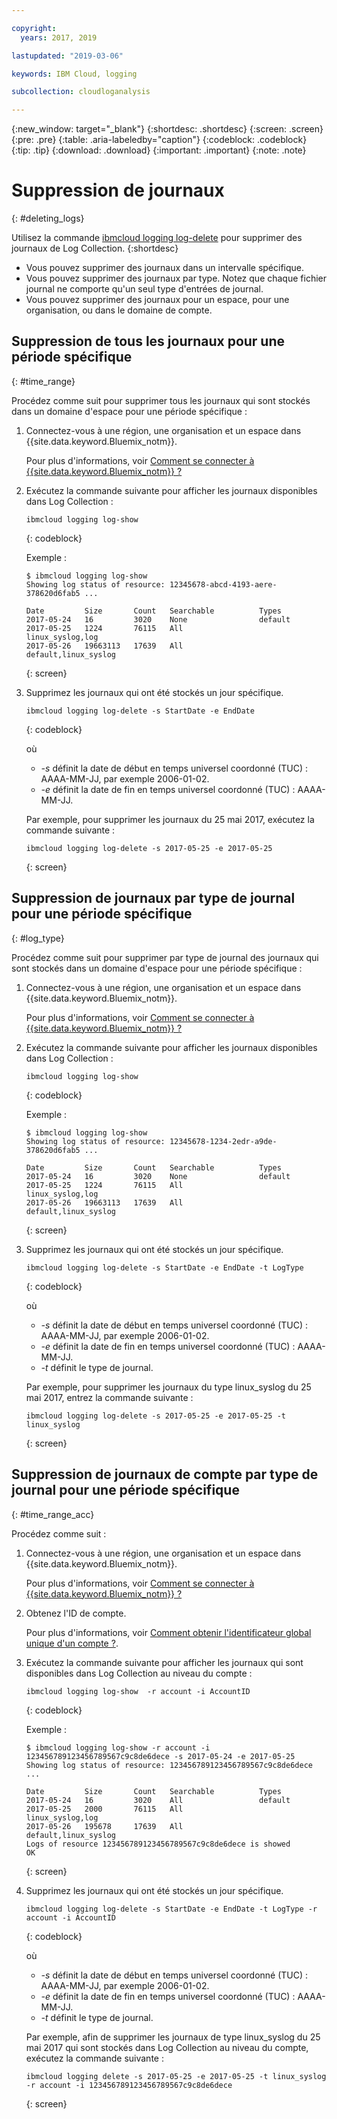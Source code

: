 ```yaml
---

copyright:
  years: 2017, 2019

lastupdated: "2019-03-06"

keywords: IBM Cloud, logging

subcollection: cloudloganalysis

---
```


{:new_window: target="_blank"}
{:shortdesc: .shortdesc}
{:screen: .screen}
{:pre: .pre}
{:table: .aria-labeledby="caption"}
{:codeblock: .codeblock}
{:tip: .tip}
{:download: .download}
{:important: .important}
{:note: .note}

# Suppression de journaux
{: #deleting_logs}

Utilisez la commande [ibmcloud logging log-delete](/docs/services/CloudLogAnalysis/reference?topic=cloudloganalysis-log_analysis_cli#delete) pour supprimer des journaux de Log Collection. 
{:shortdesc}

* Vous pouvez supprimer des journaux dans un intervalle spécifique.
* Vous pouvez supprimer des journaux par type. Notez que chaque fichier journal ne comporte qu'un seul type d'entrées de journal.
* Vous pouvez supprimer des journaux pour un espace, pour une organisation, ou dans le domaine de compte.


## Suppression de tous les journaux pour une période spécifique
{: #time_range}

Procédez comme suit pour supprimer tous les journaux qui sont stockés dans un domaine d'espace pour une période spécifique :

1. Connectez-vous à une région, une organisation et un espace dans {{site.data.keyword.Bluemix_notm}}. 

    Pour plus d'informations, voir [Comment se connecter à {{site.data.keyword.Bluemix_notm}} ?](/docs/services/CloudLogAnalysis/qa?topic=cloudloganalysis-cli_qa#login)
    
2. Exécutez la commande suivante pour afficher les journaux disponibles dans Log Collection :

    ```
    ibmcloud logging log-show
    ```
    {: codeblock}
    
    Exemple :
    
    ```
    $ ibmcloud logging log-show
    Showing log status of resource: 12345678-abcd-4193-aere-378620d6fab5 ...

    Date         Size       Count   Searchable          Types   
	2017-05-24   16         3020    None                default
	2017-05-25   1224       76115   All                 linux_syslog,log
    2017-05-26   19663113   17639   All                 default,linux_syslog  
    ```
    {: screen}
	
3. Supprimez les journaux qui ont été stockés un jour spécifique.

    ```
	ibmcloud logging log-delete -s StartDate -e EndDate
	```
	{: codeblock}
	
	où
	
	* *-s* définit la date de début en temps universel coordonné (TUC) : AAAA-MM-JJ, par exemple 2006-01-02.
    * *-e* définit la date de fin en temps universel coordonné (TUC) : AAAA-MM-JJ.
    	
	Par exemple, pour supprimer les journaux du 25 mai 2017, exécutez la commande suivante :
	
	```
	ibmcloud logging log-delete -s 2017-05-25 -e 2017-05-25
	```
	{: screen}

	
## Suppression de journaux par type de journal pour une période spécifique 
{: #log_type}

Procédez comme suit pour supprimer par type de journal des journaux qui sont stockés dans un domaine d'espace pour une période spécifique :

1. Connectez-vous à une région, une organisation et un espace dans {{site.data.keyword.Bluemix_notm}}. 

    Pour plus d'informations, voir [Comment se connecter à {{site.data.keyword.Bluemix_notm}} ?](/docs/services/CloudLogAnalysis/qa?topic=cloudloganalysis-cli_qa#login)
    
2. Exécutez la commande suivante pour afficher les journaux disponibles dans Log Collection :

    ```
    ibmcloud logging log-show
    ```
    {: codeblock}
    
    Exemple :
    
    ```
    $ ibmcloud logging log-show
    Showing log status of resource: 12345678-1234-2edr-a9de-378620d6fab5 ...

    Date         Size       Count   Searchable          Types   
	2017-05-24   16         3020    None                default
	2017-05-25   1224       76115   All                 linux_syslog,log
    2017-05-26   19663113   17639   All                 default,linux_syslog  
    ```
    {: screen}
	
3. Supprimez les journaux qui ont été stockés un jour spécifique.

    ```
	ibmcloud logging log-delete -s StartDate -e EndDate -t LogType
	```
	{: codeblock}
	
	où
	
	* *-s* définit la date de début en temps universel coordonné (TUC) : AAAA-MM-JJ, par exemple 2006-01-02.
    * *-e* définit la date de fin en temps universel coordonné (TUC) : AAAA-MM-JJ.
	* *-t* définit le type de journal.
    	
	Par exemple, pour supprimer les journaux du type linux_syslog du 25 mai 2017, entrez la commande suivante :
	
	```
	ibmcloud logging log-delete -s 2017-05-25 -e 2017-05-25 -t linux_syslog
	```
	{: screen}

		
	
## Suppression de journaux de compte par type de journal pour une période spécifique 
{: #time_range_acc}

Procédez comme suit :

1. Connectez-vous à une région, une organisation et un espace dans {{site.data.keyword.Bluemix_notm}}. 

    Pour plus d'informations, voir [Comment se connecter à {{site.data.keyword.Bluemix_notm}} ?](/docs/services/CloudLogAnalysis/qa?topic=cloudloganalysis-cli_qa#login)
	
2. Obtenez l'ID de compte.

    Pour plus d'informations, voir [Comment obtenir l'identificateur global unique d'un compte ?](/docs/services/CloudLogAnalysis/qa?topic=cloudloganalysis-cli_qa#account_guid).
    
3. Exécutez la commande suivante pour afficher les journaux qui sont disponibles dans Log Collection au niveau du compte :

    ```
    ibmcloud logging log-show  -r account -i AccountID
    ```
    {: codeblock}
    
    Exemple :
    
    ```
    $ ibmcloud logging log-show -r account -i 123456789123456789567c9c8de6dece -s 2017-05-24 -e 2017-05-25
	Showing log status of resource: 123456789123456789567c9c8de6dece ...

    Date         Size       Count   Searchable          Types   
	2017-05-24   16         3020    All                 default
	2017-05-25   2000       76115   All                 linux_syslog,log
    2017-05-26   195678     17639   All                 default,linux_syslog    
    Logs of resource 123456789123456789567c9c8de6dece is showed
    OK
    ```
    {: screen}
	
4. Supprimez les journaux qui ont été stockés un jour spécifique.

    ```
	ibmcloud logging log-delete -s StartDate -e EndDate -t LogType -r account -i AccountID
	```
	{: codeblock}
	
	où
	
	* *-s* définit la date de début en temps universel coordonné (TUC) : AAAA-MM-JJ, par exemple 2006-01-02.
    * *-e* définit la date de fin en temps universel coordonné (TUC) : AAAA-MM-JJ.
	* *-t* définit le type de journal.
    	
	Par exemple, afin de supprimer les journaux de type linux_syslog du 25 mai 2017 qui sont stockés dans Log Collection au niveau du compte, exécutez la commande suivante :
	
	```
	ibmcloud logging delete -s 2017-05-25 -e 2017-05-25 -t linux_syslog -r account -i 123456789123456789567c9c8de6dece
	```
	{: screen}
	













